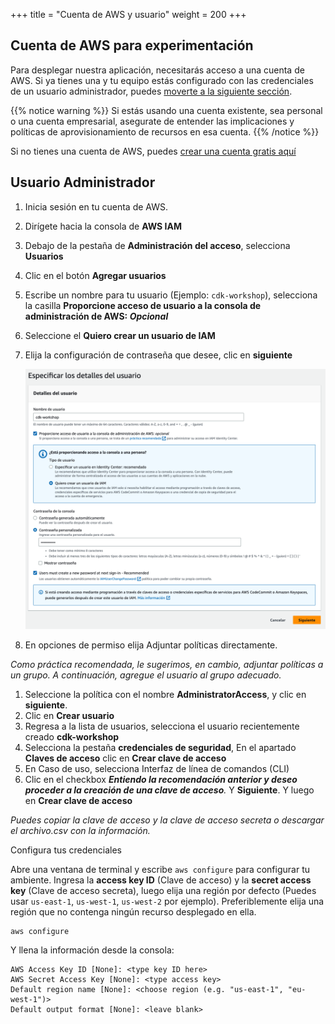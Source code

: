 +++
title = "Cuenta de AWS y usuario"
weight = 200
+++

## Cuenta de AWS para experimentación

Para desplegar nuestra aplicación, necesitarás acceso a una cuenta de AWS. Si ya tienes una y tu equipo estás configurado con las credenciales de un usuario administrador, puedes [moverte a la siguiente sección](http://#).

{{% notice warning %}}
Si estás usando una cuenta existente, sea personal o
una cuenta empresarial, asegurate de entender las implicaciones y políticas de
aprovisionamiento de recursos en esa cuenta.
{{% /notice %}}

Si no tienes una cuenta de AWS, puedes [crear una cuenta gratis aquí](https://portal.aws.amazon.com/billing/signup#/start/email)

## Usuario Administrador

1. Inicia sesión en tu cuenta de AWS.
2. Dirígete hacia la consola de **AWS IAM**
3. Debajo de la pestaña de **Administración del acceso**, selecciona **Usuarios**
4. Clic en el botón **Agregar usuarios**
5. Escribe un nombre para tu usuario (Ejemplo: `cdk-workshop`), selecciona la casilla **Proporcione acceso de usuario a la consola de administración de AWS: *Opcional***
6. Seleccione el **Quiero crear un usuario de IAM**
7. Elija la configuración de contraseña que desee, clic en **siguiente**


    ![](./nuevo-usuario.png)

1. En opciones de permiso elija Adjuntar políticas directamente. 

*Como práctica recomendada, le sugerimos, en cambio, adjuntar políticas a un grupo. A continuación, agregue el usuario al grupo adecuado.*

1. Seleccione la política con el nombre **AdministratorAccess**, y clic en **siguiente**.
2. Clic en **Crear usuario**
3. Regresa a la lista de usuarios, selecciona el usuario recientemente creado **cdk-workshop**
4. Selecciona la pestaña **credenciales de seguridad**, En el apartado **Claves de acceso** clic en **Crear clave de acceso**
5. En Caso de uso, selecciona Interfaz de línea de comandos (CLI)
6. Clic en el checkbox ***Entiendo la recomendación anterior y deseo proceder a la creación de una clave de acceso**.* Y **Siguiente**. Y luego en **Crear clave de acceso**

*Puedes copiar la clave de acceso y la clave de acceso secreta o descargar el archivo.csv con la información.*

Configura tus credenciales

Abre una ventana de terminal y escribe `aws configure` para configurar tu ambiente. Ingresa la **access key ID** (Clave de acceso) y la **secret access key** (Clave de acceso secreta), luego elija una región por defecto (Puedes usar `us-east-1`, `us-west-1`, `us-west-2` por ejemplo). Preferiblemente elija una región que no contenga ningún recurso desplegado en ella.


```
aws configure
```

Y llena la información desde la consola:


```
AWS Access Key ID [None]: <type key ID here>
AWS Secret Access Key [None]: <type access key>
Default region name [None]: <choose region (e.g. "us-east-1", "eu-west-1")>
Default output format [None]: <leave blank>
```